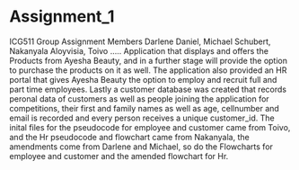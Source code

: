 # Assignment_1
ICG511 Group Assignment
Members Darlene Daniel, Michael Schubert, Nakanyala Aloyvisia, Toivo .....
Application that displays and offers the Products from Ayesha Beauty, and in a further stage will provide the option to purchase the products on it as well.
The application also provided an HR portal that gives Ayesha Beauty the option to employ and recruit full and part time employees.
Lastly a customer database was created that records peronal data of customers as well as people joining the application for competitions, their first and family names as well as age, cellnumber and email is recorded and every person receives a unique customer_id.
The inital files for the pseudocode for employee and customer came from Toivo, and the Hr pseudocode and flowchart came from Nakanyala, the amendments come from Darlene and Michael, so do the Flowcharts for employee and customer and the amended flowchart for Hr.


